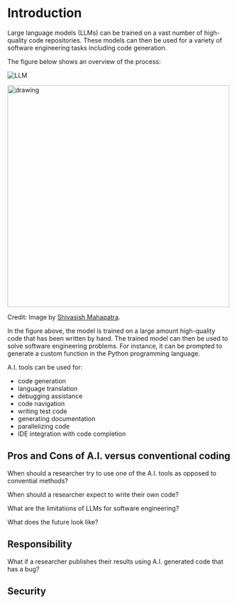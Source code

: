 # Introduction

Large language models (LLMs) can be trained on a vast number of high-quality code repositories. These models can then be used for a variety of software engineering tasks including code generation.

The figure below shows an overview of the process:

![LLM](https://media.licdn.com/dms/image/D4D12AQEj4ADRPfqFyw/article-cover_image-shrink_720_1280/0/1701459621193?e=2147483647&v=beta&t=Lb-e_yR3Rb3DTWK5Ob0t5RXp6BoMiVHm8yGKVsLUvUI)

<img src="https://media.licdn.com/dms/image/D4D12AQEj4ADRPfqFyw/article-cover_image-shrink_720_1280/0/1701459621193?e=2147483647&v=beta&t=Lb-e_yR3Rb3DTWK5Ob0t5RXp6BoMiVHm8yGKVsLUvUI" alt="drawing" width="500"/>

Credit: Image by [Shivasish Mahapatra](https://www.linkedin.com/in/shivmahapatra?trk=article-ssr-frontend-pulse_publisher-author-card&originalSubdomain=in).

In the figure above, the model is trained on a large amount high-quality code that has been written by hand. The trained model can then be used to solve software engineering problems. For instance, it can be prompted to generate a custom function in the Python programming language.

A.I. tools can be used for:

- code generation  
- language translation
- debugging assistance
- code navigation  
- writing test code  
- generating documentation  
- parallelizing code
- IDE integration with code completion

## Pros and Cons of A.I. versus conventional coding

When should a researcher try to use one of the A.I. tools as opposed to convential methods?

When should a researcher expect to write their own code?

What are the limitations of LLMs for software engineering?

What does the future look like?

## Responsibility

What if a researcher publishes their results using A.I. generated code that has a bug?

## Security
